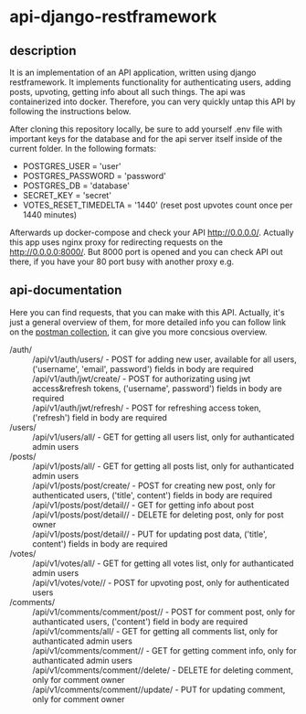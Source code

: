 api-django-restframework
===========

description
-----------
It is an implementation of an API application, written using django restframework. It implements functionality for authenticating users, adding posts, upvoting, getting info about all such things. The api was containerized into docker. Therefore, you can very quickly untap this API by following the instructions below.

After cloning this repository locally, be sure to add yourself .env file with important keys for the database and for the api server itself inside of the current folder. In the following formats:

* POSTGRES_USER = 'user'
* POSTGRES_PASSWORD = 'password'
* POSTGRES_DB = 'database'
* SECRET_KEY = 'secret'
* VOTES_RESET_TIMEDELTA = '1440' (reset post upvotes count once per 1440 minutes)
  
Afterwards up docker-compose and check your API http://0.0.0.0/. Actually this app uses nginx proxy for redirecting requests on the http://0.0.0.0:8000/. But 8000 port is opened and you can check API out there, if you have your 80 port busy with another proxy e.g.

api-documentation
-----------------
Here you can find requests, that you can make with this API. Actually, it's just a general overview of them, for more detailed info you can follow link on the [postman collection](https://www.getpostman.com/collections/220dab40d84b3242401b), it can give you more concsious overview.

<dl>
  <dt>/auth/</dt>
    <dd>/api/v1/auth/users/ - POST for adding new user, available for all users, ('username', 'email', password') fields in body are required<dd>
    <dd>/api/v1/auth/jwt/create/ - POST for authorizating using jwt access&refresh tokens, ('username', password') fields in body are required<dd>
    <dd>/api/v1/auth/jwt/refresh/ - POST for refreshing access token, ('refresh') field in body are required<dd>
  <dt>/users/</dt>
    <dd>/api/v1/users/all/ - GET for getting all users list, only for authanticated admin users</dd>
  <dt>/posts/</dt>
    <dd>/api/v1/posts/all/ - GET for getting all posts list, only for authanticated admin users</dd>
    <dd>/api/v1/posts/post/create/ - POST for creating new post, only for authenticated users, ('title', content') fields in body are required<dd> 
    <dd>/api/v1/posts/post/detail/<post_id>/ - GET for getting info about post<dd>
    <dd>/api/v1/posts/post/detail/<post_id>/ - DELETE for deleting post, only for post owner<dd>
    <dd>/api/v1/posts/post/detail/<post_id>/ - PUT for updating post data, ('title', content') fields in body are required<dd>
  <dt>/votes/</dt>
    <dd>/api/v1/votes/all/ - GET for getting all votes list, only for authanticated admin users</dd>
    <dd>/api/v1/votes/vote/<post_id>/ - POST for upvoting post, only for authenticated users<dd> 
  <dt>/comments/</dt>
    <dd>/api/v1/comments/comment/post/<post_id>/ - POST for comment post, only for authanticated users, ('content') field in body are required</dd>
    <dd>/api/v1/comments/all/ - GET for getting all comments list, only for authanticated admin users<dd>
    <dd>/api/v1/comments/comment/<comment_id>/ - GET for getting comment info, only for authanticated admin users<dd>
    <dd>/api/v1/comments/comment/<comment_id>/delete/ - DELETE for deleting comment, only for comment owner<dd>
    <dd>/api/v1/comments/comment/<comment_id>/update/ - PUT for updating comment, only for comment owner<dd>
</dl>
